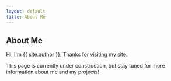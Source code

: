 ```yaml
---
layout: default
title: About Me
---
```


## About Me

Hi, I'm {{ site.author }}. Thanks for visiting my site.

This page is currently under construction, but stay tuned for more information about me and my projects!
